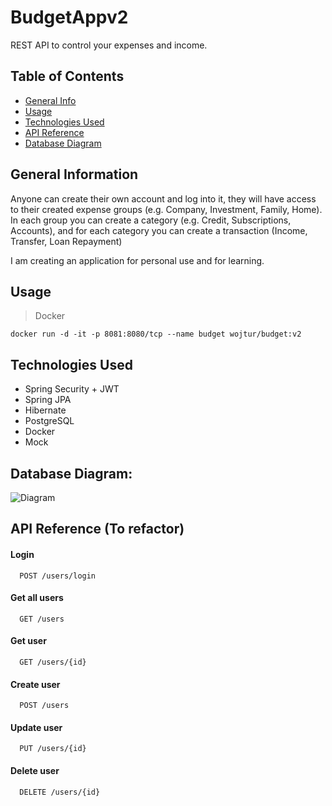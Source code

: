 # BudgetAppv2

REST API to control your expenses and income.

## Table of Contents
* [General Info](#general-information)
* [Usage](#usage)
* [Technologies Used](#technologies-used)
* [API Reference](#api-reference-to-refactor)
* [Database Diagram](#database-diagram)


## General Information
Anyone can create their own account and log into it, they will have access to their created expense groups (e.g. Company, Investment, Family, Home). In each group you can create a category (e.g. Credit, Subscriptions, Accounts), and for each category you can create a transaction (Income, Transfer, Loan Repayment)

I am creating an application for personal use and for learning. 

## Usage
> Docker

```shell
docker run -d -it -p 8081:8080/tcp --name budget wojtur/budget:v2
```

## Technologies Used
- Spring Security + JWT
- Spring JPA
- Hibernate
- PostgreSQL
- Docker
- Mock

## Database Diagram:
![Diagram](https://user-images.githubusercontent.com/79547731/215884117-917a4860-e9fe-4b11-ad1c-56181fa4c003.PNG)


## API Reference (To refactor)

#### Login

```http
  POST /users/login
```

#### Get all users

```http
  GET /users
```


#### Get user

```http
  GET /users/{id}
```


#### Create user
```http
  POST /users
```


#### Update user
```http
  PUT /users/{id}
```

#### Delete user
```http
  DELETE /users/{id}
```

